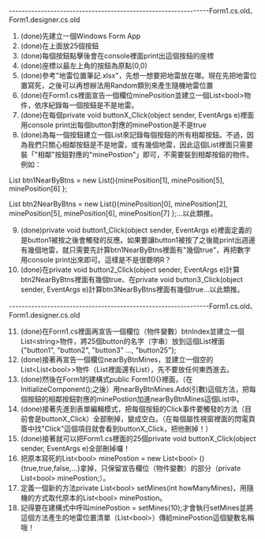 ---------------------------------------------------------------Form1.cs.old、Form1.designer.cs.old
1. (done)先建立一個Windows Form App
2. (done)在上面放25個按鈕
3. (done)每個按鈕點擊後會在console裡面print出這個按鈕的座標
4. (done)座標以最左上角的按鈕為原點(0,0)
5. (done)參考"地雷位置筆記.xlsx"，先想一想要把地雷放在哪。現在先把地雷位置寫死，之後可以再想辦法用Random類別來產生隨機地雷位置
6. (done)在Form1.cs裡面宣告一個欄位minePosition並建立一個List\<bool\>物件，依序紀錄每一個按鈕是不是地雷。
7. (done)在每個private void buttonX_Click(object sender, EventArgs e)裡面用console print出每個button對應的minePostion是不是true
8. (done)為每一個按鈕建立一個List來記錄每個按鈕的所有相鄰按鈕。不過，因為我們只關心相鄰按鈕是不是地雷，或有幾個地雷，因此這個List裡面只需要裝「"相鄰"按鈕對應的"minePostion"」即可，不需要裝到相鄰按鈕的物件。例如：

  List<bool> btn1NearByBtns = new List<bool>(){minePosition[1], minePosition[5], minePosition[6] };    
  
  List<bool> btn2NearByBtns = new List<bool>(){minePosition[0], minePosition[2], minePosition[5], minePosition[6], minePosition[7] };...以此類推。

9. (done)private void button1_Click(object sender, EventArgs e)裡面定義的是button1被按之後會觸發的反應。如果要讓button1被按了之後能print出週邊有幾個地雷，就只需要先計算btn1NearByBtns裡面有"幾個true"，再把數字用console print出來即可。這樣是不是很聰明R？
10. (done)在private void button2_Click(object sender, EventArgs e)計算btn2NearByBtns裡面有幾個true、在private void button3_Click(object sender, EventArgs e)計算btn3NearByBtns裡面有幾個true...以此類推。

---------------------------------------------------------------Form1.cs.old、Form1.designer.cs.old

11. (done)在Form1.cs裡面再宣告一個欄位（物件變數）btnIndex並建立一個List\<string\>物件，將25個button的名字（字串）放到這個List裡面{"button1", "button2", "button3" ..., "button25"};
12. (done)接著再宣告一個欄位nearByBtnMines，並建立一個空的List\<List\<bool\>\>物件（List裡面還有List），先不要放任何東西進去。
13. (done)然後在Form1的建構式public Form1(){}裡面，（在InitializeComponent();之後）用nearByBtnMines.Add(引數)這個方法，把每個按鈕的相鄰按鈕對應的minePostion加進nearByBtnMines這個List中。
14. (done)接著先進到表單編輯模式，把每個按鈕的Click事件要觸發的方法（目前會是buttonX_Click）全部刪掉，變成空白。（在每個屬性視窗裡面的閃電頁簽中找"Click"這個項目就會看到buttonX_Click，把他刪掉！）
15. (done)接著就可以把Form1.cs裡面的25個private void buttonX_Click(object sender, EventArgs e)全部刪掉囉！
16. 把原本寫死的List\<bool\> minePostion = new List\<bool\> (){true,true,false,...}拿掉，只保留宣告欄位（物件變數）的部分（private List\<bool\> minePostion;）。
17. 定義一個新的方法private List\<bool\> setMines(int howManyMines)，用隨機的方式取代原本的List\<bool\> minePostion。
18. 記得要在建構式中呼叫minePostion = setMines(10);才會執行setMines並將這個方法產生的地雷位置清單（List\<bool\>）傳給minePostion這個變數名稱哦！


